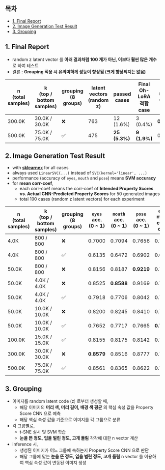 ## 목차

* [1. Final Report](#1-final-report)
* [2. Image Generation Test Result](#2-image-generation-test-result)
* [3. Grouping](#3-grouping)

## 1. Final Report

* random z latent vector 를 **아래 결과처럼 100 개가 아닌, 이보다 훨씬 많은 개수** 로 하여 테스트
* 결론 : **Grouping 적용 시 유의미하게 성능이 향상됨 (크게 향상되지는 않음)**

| n<br>(total samples) | k<br>(top / bottom samples) | grouping<br>(8 groups) | latent vectors<br>(random z) | passed cases  | Final Oh-LoRA 적합 case | ```eyes``` mean corr-coef | ```mouth``` mean corr-coef | ```pose``` mean corr-coef | details<br>(csv)                                                                                                                                                                                                                                                                                                                                                                                                |
|----------------------|-----------------------------|------------------------|------------------------------|---------------|-----------------------|---------------------------|----------------------------|---------------------------|-----------------------------------------------------------------------------------------------------------------------------------------------------------------------------------------------------------------------------------------------------------------------------------------------------------------------------------------------------------------------------------------------------------------|
| 300.0K               | 30.0K / 30.0K               | ❌                      | 763                          | 12 (1.6%)     | 3 (0.4%)              | **0.7637**                | **0.7003**                 | 0.5616                    | [summary](https://github.com/WannaBeSuperteur/AI_Projects/blob/3a1cae36a05f195d63776f31929756906fb6d70a/2025_05_02_OhLoRA_v2/stylegan/stylegan_vectorfind_v6/image_generation_report/test_statistics.csv), [detail](https://github.com/WannaBeSuperteur/AI_Projects/blob/3a1cae36a05f195d63776f31929756906fb6d70a/2025_05_02_OhLoRA_v2/stylegan/stylegan_vectorfind_v6/image_generation_report/test_result.csv) |
| 500.0K               | 75.0K / 75.0K               | ✅                      | 475                          | **25 (5.3%)** | **9 (1.9%)**          | 0.7348                    | 0.6995                     | **0.6686**                | [summary](https://github.com/WannaBeSuperteur/AI_Projects/blob/c35570cd2a942b52d33743f18bea4c68473d0c68/2025_05_02_OhLoRA_v2/stylegan/stylegan_vectorfind_v6/image_generation_report/test_statistics.csv), [detail](https://github.com/WannaBeSuperteur/AI_Projects/blob/c35570cd2a942b52d33743f18bea4c68473d0c68/2025_05_02_OhLoRA_v2/stylegan/stylegan_vectorfind_v6/image_generation_report/test_result.csv) |

## 2. Image Generation Test Result

* with **[sklearnex](https://medium.com/intel-analytics-software/from-hours-to-minutes-600x-faster-svm-647f904c31ae)** for all cases
* always used ```LinearSVC(...)``` instead of ```SVC(kernel='linear', ...)```
* performance (accuracy of ```eyes```, ```mouth``` and ```pose```) means **SVM accuracy**
* for **mean corr-coef**,
  * each corr-coef means the corr-coef of **Intended Property Scores vs. Actual CNN-Predicted Property Scores** for 50 generated images
  * total 100 cases (random z latent vectors) for each experiment

| n<br>(total samples) | k<br>(top / bottom samples) | grouping<br>(8 groups) | ```eyes``` acc.<br>(0 ~ 1) | ```mouth``` acc.<br>(0 ~ 1) | ```pose``` acc.<br>(0 ~ 1) | ```eyes``` mean corr-coef | ```mouth``` mean corr-coef | ```pose``` mean corr-coef |
|----------------------|-----------------------------|------------------------|----------------------------|-----------------------------|----------------------------|---------------------------|----------------------------|---------------------------|
| 4.0K                 | 800 / 800                   | ❌                      | 0.7000                     | 0.7094                      | 0.7656                     | 0.7348                    | 0.6267                     | 0.5610                    |
| 4.0K                 | 800 / 800                   | ✅                      | 0.6135                     | 0.6472                      | 0.6902                     | 0.6744                    | 0.5504                     | 0.5963                    |
| 50.0K                | 800 / 800                   | ❌                      | 0.8156                     | 0.8187                      | **0.9219**                 | 0.7081                    | 0.6971                     | 0.5206                    |
| 50.0K                | 4.0K / 4.0K                 | ❌                      | 0.8525                     | **0.8588**                  | 0.9169                     | 0.7355                    | 0.6895                     | 0.6112                    |
| 50.0K                | 4.0K / 4.0K                 | ✅                      | 0.7918                     | 0.7706                      | 0.8042                     | 0.7481                    | 0.6644                     | 0.5412                    |
| 50.0K                | 10.0K / 10.0K               | ❌                      | 0.8200                     | 0.8245                      | 0.8410                     | 0.7522                    | 0.6705                     | 0.5206                    |
| 50.0K                | 10.0K / 10.0K               | ✅                      | 0.7652                     | 0.7717                      | 0.7665                     | **0.7789**                | 0.6860                     | **0.6322**                | 
| 100.0K               | 15.0K / 15.0K               | ✅                      | 0.8155                     | 0.8175                      | 0.8142                     | 0.7213                    | 0.7106                     | 0.5795                    | 
| 300.0K               | 30.0K / 30.0K               | ❌                      | **0.8579**                 | 0.8516                      | 0.8777                     | 0.7527                    | 0.6895                     | 0.6285                    |
| 500.0K               | 75.0K / 75.0K               | ✅                      | 0.8561                     | 0.8365                      | 0.8622                     | 0.7713                    | **0.7244**                 | 0.5557                    |

## 3. Grouping

* 이미지를 random latent code (z) 로부터 생성할 때,
  * 해당 이미지의 **머리 색, 머리 길이, 배경 색 평균** 의 핵심 속성 값을 Property Score CNN 으로 예측
  * 해당 핵심 속성 값을 기준으로 이미지를 각 그룹으로 분류
* 각 그룹별로,
  * t-SNE 실시 및 SVM 학습
  * **눈을 뜬 정도, 입을 벌린 정도, 고개 돌림** 각각에 대한 n vector 계산
* inference 시,
  * 생성된 이미지가 어느 그룹에 속하는지 Property Score CNN 으로 판단
  * 해당 그룹에 맞는 **눈을 뜬 정도, 입을 벌린 정도, 고개 돌림** n vector 를 이용하여 핵심 속성 값이 변동된 이미지 생성


